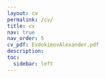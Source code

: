 ```yaml
---
layout: cv
permalink: /cv/
title: cv
nav: true
nav_order: 5
cv_pdf: EvdokimovAlexander.pdf
description:
toc:
  sidebar: left
---
```

